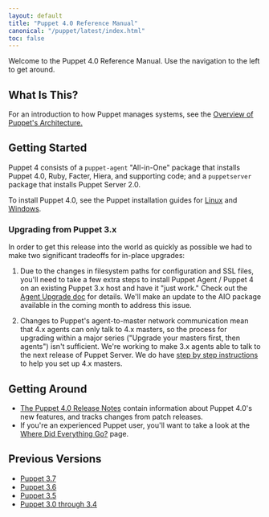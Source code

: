 ```yaml
---
layout: default
title: "Puppet 4.0 Reference Manual"
canonical: "/puppet/latest/index.html"
toc: false
---
```


Welcome to the Puppet 4.0 Reference Manual. Use the navigation to the left to get around.

## What Is This?

For an introduction to how Puppet manages systems, see the [Overview of Puppet's Architecture.](./architecture.html) 

## Getting Started

Puppet 4 consists of a `puppet-agent` "All-in-One" package that installs Puppet 4.0, Ruby, Facter, Hiera, and supporting code; and a `puppetserver` package that installs Puppet Server 2.0.

To install Puppet 4.0, see the Puppet installation guides for [Linux](./install_linux.html) and [Windows](./install_windows.html). 

### Upgrading from Puppet 3.x

In order to get this release into the world as quickly as possible we had to make two significant tradeoffs for in-place upgrades:

1. Due to the changes in filesystem paths for configuration and SSL files, you'll need to take a few extra steps to install Puppet Agent / Puppet 4 on an existing Puppet 3.x host and have it "just work." Check out the [Agent Upgrade doc](upgrade_agent.html) for details. We'll make an update to the AIO package available in the coming month to address this issue.

2. Changes to Puppet's agent-to-master network communication mean that 4.x agents can only talk to 4.x masters, so the process for upgrading within a major series ("Upgrade your masters first, then agents") isn't sufficient. We're working to make 3.x agents able to talk to the next release of Puppet Server. We do have [step by step instructions](upgrade_server.html) to help you set up 4.x masters. 

## Getting Around

* [The Puppet 4.0 Release Notes](./release_notes.html) contain information about Puppet 4.0's new features, and tracks changes from patch releases.
* If you're an experienced Puppet user, you'll want to take a look at the [Where Did Everything Go?](./whered_it_go.html) page.


## Previous Versions

- [Puppet 3.7](/puppet/3.7)
- [Puppet 3.6](/puppet/3.6)
- [Puppet 3.5](/puppet/3.5)
- [Puppet 3.0 through 3.4](/puppet/3/reference)
